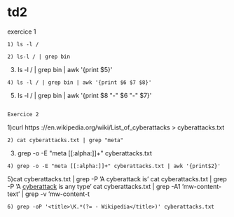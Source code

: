 # td2

exercice 1
``` 
1) ls -l /
```
```
2) ls-l / | grep bin
```

3) ls -l / | grep bin | awk '{print $5}'
```
4) ls -l / | grep bin | awk '{print $6 $7 $8}'
```

5) ls -l / | grep bin | awk '{print $8 "-" $6 "-" $7}'
```

Exercice 2
``` 

1)curl https ://en.wikipedia.org/wiki/List_of_cyberattacks > cyberattacks.txt
```
2) cat cyberattacks.txt | grep "meta"
```

3) grep -o -E "meta [[:alpha:]]+" cyberattacks.txt
```
4) grep -o -E "meta [[:alpha:]]+" cyberattacks.txt | awk '{print$2}'
```
5)cat cyberattacks.txt | grep -P ’A cyberattack is’
cat cyberattacks.txt | grep -P ’A <a href="/wiki/Cyberattack" title="Cyberattack">cyberattack</a> is any type’
cat cyberattacks.txt | grep -A1 ’mw-content-text’ | grep -v ’mw-content-t
  
```
6) grep -oP '<title>\K.*(?= - Wikipedia</title>)' cyberattacks.txt
```

